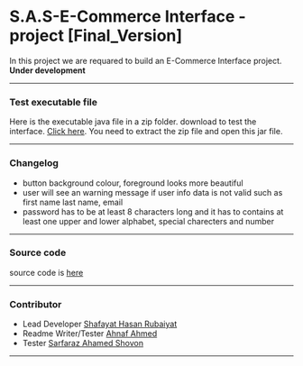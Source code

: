 # S.A.S-E-Commerce Interface -project [Final_Version]

In this project we are requared to build an E-Commerce Interface project. **Under development**

---

### Test executable file

Here is the executable java file in a zip folder. download to test the interface. [Click here](bin/).
You need to extract the zip file and open this jar file.

---

### Changelog

-   button background colour, foreground looks more beautiful
-   user will see an warning message if user info data is not valid such as first name last name, email
-   password has to be at least 8 characters long and it has to contains at least one upper and lower alphabet, special charecters and number

---

### Source code

source code is [here](/src/ecommerce)

---

### Contributor

- Lead Developer [Shafayat Hasan Rubaiyat](https://github.com/Infi9itee)
- Readme Writer/Tester [Ahnaf Ahmed](https://github.com/AhnafAhmed29)
- Tester [Sarfaraz Ahamed Shovon](https://github.com/shovon021)

----
